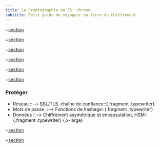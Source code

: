 ```yaml
---
title: La Cryptographie en 55' chrono
subtitle: Petit guide du voyageur en terre du chiffrement
---
```


+[section](sections/fr/01-responsibility.md)

+[section](sections/fr/02-encryption.md)

+[section](sections/fr/03-cryptanalysis.md)

+[section](sections/fr/04-oneway.md)

+[section](sections/fr/05-decrypt.md)

+[section](sections/fr/06-trust.md)

### Protéger

- Réseau ::--> ~~SSL~~/TLS, chaîne de confiance::{.fragment .typewriter}
- Mots de passe ::--> Fonctions de hashage::{.fragment .typewriter}
- Données ::--> Chiffrement asymétrique et encapsulation, HSM::{.fragment  .typewriter}
{.x-large}

+[section](sections/fr/07-tooling.md)

+[section](sections/fr/08-conclusion.md)
